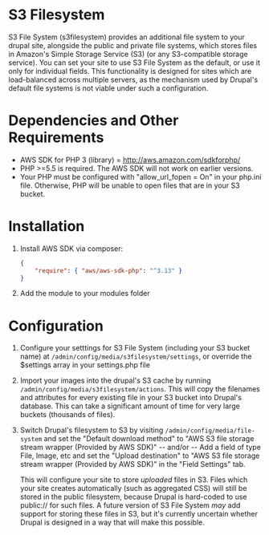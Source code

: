 # S3 Filesystem

S3 File System (s3filesystem) provides an additional file system to your drupal site,
alongside the public and private file systems, which stores files in Amazon's
Simple Storage Service (S3) (or any S3-compatible storage service). You can set
your site to use S3 File System as the default, or use it only for individual
fields. This functionality is designed for sites which are load-balanced across
multiple servers, as the mechanism used by Drupal's default file systems is not
viable under such a configuration.

# Dependencies and Other Requirements
- AWS SDK for PHP 3 (library) = http://aws.amazon.com/sdkforphp/
- PHP >=5.5 is required. The AWS SDK will not work on earlier versions.
- Your PHP must be configured with "allow_url_fopen = On" in your php.ini file.
  Otherwise, PHP will be unable to open files that are in your S3 bucket.

# Installation

1. Install AWS SDK via composer:
   ```json
   {
       "require": { "aws/aws-sdk-php": "^3.13" }
   }
   ```

2. Add the module to your modules folder


# Configuration
1. Configure your setttings for S3 File System (including your S3 bucket name) at
   `/admin/config/media/s3filesystem/settings`, or override the $settings array in your
   settings.php file

2. Import your images into the drupal's S3 cache by running `/admin/config/media/s3filesystem/actions`.
   This will copy the filenames and attributes for every
   existing file in your S3 bucket into Drupal's database. This can take a
   significant amount of time for very large buckets (thousands of files).

3. Switch Drupal's filesystem to S3 by visiting `/admin/config/media/file-system` and set the
   "Default download method" to "AWS S3 file storage stream wrapper (Provided by AWS SDK)"
   -- and/or --
   Add a field of type File, Image, etc and set the "Upload destination" to
   "AWS S3 file storage stream wrapper (Provided by AWS SDK)" in the "Field Settings" tab.

   This will configure your site to store *uploaded* files in S3. Files which your
   site creates automatically (such as aggregated CSS) will still be stored in the
   public filesystem, because Drupal is hard-coded to use public:// for such
   files. A future version of S3 File System *may* add support for storing these
   files in S3, but it's currently uncertain whether Drupal is designed in a way
   that will make this possible.

